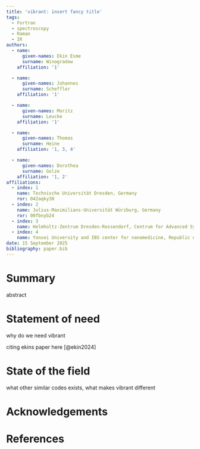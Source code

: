 ```yaml
---
title: 'vibrant: insert fancy title'
tags:
  - Fortran
  - spectroscopy
  - Raman
  - IR
authors:
  - name:
      given-names: Ekin Esme
      surname: Winogradow
    affiliation: '1'

  - name: 
      given-names: Johannes
      surname: Scheffler
    affiliation: '1'

  - name: 
      given-names: Moritz
      surname: Leucke
    affiliation: '1'

  - name: 
      given-names: Thomas
      surname: Heine
    affiliation: '1, 3, 4'

  - name: 
      given-names: Dorothea
      surname: Golze
    affiliation: '1, 2'
affiliations:
  - index: 1
    name: Technische Universität Dresden, Germany
    ror: 042aqky30
  - index: 2
    name: Julius-Maximilians-Universität Würzburg, Germany
    ror: 00fbnyb24
  - index: 3
    name: Helmholtz-Zentrum Dresden-Rossendorf, Centrum for Advanced Systems Understanding, CASUS, Germany
  - index: 4
    name: Yonsei University and IBS center for nanomedicine, Republic of Korea
date: 15 September 2025
bibliography: paper.bib
---
```



# Summary 

abstract

# Statement of need

why do we need vibrant

citing ekins paper here [@ekin2024]

# State of the field
what other similar codes exists, what makes vibrant different 

# Acknowledgements

# References